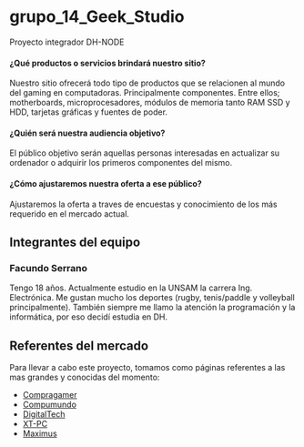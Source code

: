 # grupo_14_Geek_Studio
Proyecto integrador DH-NODE

#### ¿Qué productos o servicios brindará nuestro sitio?

Nuestro sitio ofrecerá todo tipo de productos que se relacionen al mundo del gaming en computadoras. 
Principalmente componentes. Entre ellos; motherboards, microprocesadores, módulos de memoria tanto RAM SSD y HDD, tarjetas gráficas y fuentes de poder.

#### ¿Quién será nuestra audiencia objetivo? 

El público objetivo serán aquellas personas interesadas en  actualizar su ordenador o adquirir los primeros componentes del mismo.

#### ¿Cómo ajustaremos nuestra oferta a ese público?

Ajustaremos la oferta a traves de encuestas y conocimiento de los más requerido en el mercado actual.

## Integrantes del equipo

### Facundo Serrano

Tengo 18 años. Actualmente estudio en la UNSAM la carrera Ing. Electrónica. Me gustan mucho los deportes (rugby, tenis/paddle y volleyball principalmente). También siempre me llamo la atención la programación y la informática, por eso decidí estudia en DH.

###

###


## Referentes del mercado

Para llevar a cabo este proyecto, tomamos como páginas referentes a las mas grandes y conocidas del momento:

 * [Compragamer](https://compragamer.com/)
 * [Compumundo](https://www.compumundo.com.ar/)
 * [DigitalTech](https://www.digitaltech.com.ar/)
 * [XT-PC](https://www.xt-pc.com.ar/)
 * [Maximus](https://www.maximus.com.ar/)
